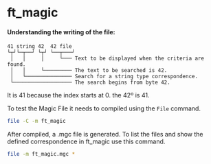 # ft_magic

#### Understanding the writing of the file:
```
41 string 42  42 file
└┬┘└─┬──┘ └┬┘ └──┬───┘
 │   │     │     └─── Text to be displayed when the criteria are found.
 │   │     └───────── The text to be searched is 42.
 │   └─────────────── Search for a string type correspondence.
 └─────────────────── The search begins from byte 42. 
```
It is 41 because the index starts at 0. the 42º is 41. 


To test the Magic File it needs to compiled using the `File` command.
```bash
file -C -m ft_magic
```
After compiled, a .mgc file is generated. To list the files and show the defined correspondence in ft_magic use this command.
```bash
file -m ft_magic.mgc *
```